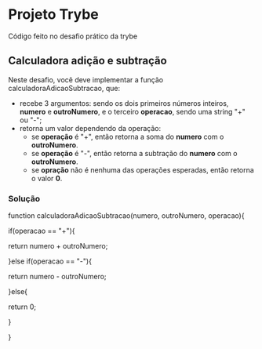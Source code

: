 # Projeto Trybe
Código feito no desafio prático da trybe

## Calculadora adição e subtração
Neste desafio, você deve implementar a função calculadoraAdicaoSubtracao, que:
- recebe 3 argumentos: sendo os dois primeiros números inteiros, **numero** e **outroNumero**, e o terceiro **operacao**, sendo uma string "+" ou "-";
- retorna um valor dependendo da operação:
   - se **operação** é "+", então retorna a soma do **numero** com o **outroNumero**.
   - se **operação** é "-", então retorna a subtração do **numero** com o **outroNumero**.
   - se **opração** não é nenhuma das operações esperadas, então retorna o valor **0**.


### Solução
function calculadoraAdicaoSubtracao(numero, outroNumero, operacao){

if(operacao == "+"){

   return numero + outroNumero;
   
}else if(operacao == "-"){

   return numero - outroNumero;
   
}else{

   return 0;
   
}

}
